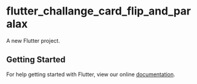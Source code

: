 # flutter_challange_card_flip_and_paralax

A new Flutter project.

## Getting Started

For help getting started with Flutter, view our online
[documentation](https://flutter.io/).
